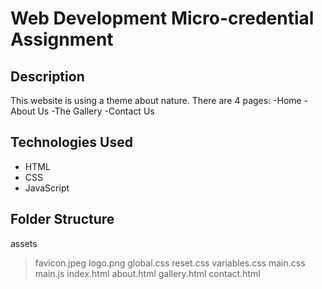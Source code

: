 # Web Development Micro-credential Assignment

## Description
This website is using a theme about nature.
There are 4 pages: 
-Home
-About Us
-The Gallery
-Contact Us

## Technologies Used
- HTML
- CSS
- JavaScript

## Folder Structure
assets
> favicon.jpeg
> logo.png
> global.css
> reset.css
> variables.css
> main.css
> main.js
index.html
about.html
gallery.html
contact.html

